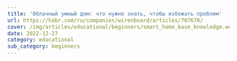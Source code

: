 ```yaml
---
title: 'Облачный умный дом: что нужно знать, чтобы избежать проблем'
url: https://habr.com/ru/companies/wirenboard/articles/707678/
cover: /img/articles/educational/beginners/smart_home_base_knowledge.webp
date: 2022-12-27
category: educational
sub_category: beginners
---
```

